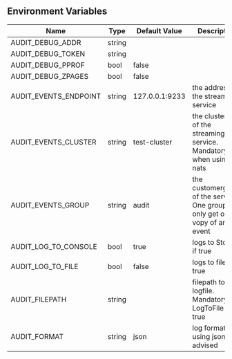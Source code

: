 ## Environment Variables

| Name | Type | Default Value | Description |
|------|------|---------------|-------------|
| AUDIT_DEBUG_ADDR | string |  | |
| AUDIT_DEBUG_TOKEN | string |  | |
| AUDIT_DEBUG_PPROF | bool | false | |
| AUDIT_DEBUG_ZPAGES | bool | false | |
| AUDIT_EVENTS_ENDPOINT | string | 127.0.0.1:9233 | the address of the streaming service|
| AUDIT_EVENTS_CLUSTER | string | test-cluster | the clusterID of the streaming service. Mandatory when using nats|
| AUDIT_EVENTS_GROUP | string | audit | the customergroup of the service. One group will only get one vopy of an event|
| AUDIT_LOG_TO_CONSOLE | bool | true | logs to Stdout if true|
| AUDIT_LOG_TO_FILE | bool | false | logs to file if true|
| AUDIT_FILEPATH | string |  | filepath to the logfile. Mandatory if LogToFile is true|
| AUDIT_FORMAT | string | json | log format. using json is advised|